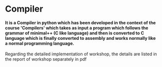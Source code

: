 # Compiler
#### It is a Compiler in python which has been developed in the context of the course 'Compilers' which takes as input a program which follows the grammar of minimal++ (C like language) and then is converted to C language which is finally converted to assembly and works normally like a normal programming language.
Regarding the detailed implementation of workshop, the details are listed in the report of workshop separately in pdf
